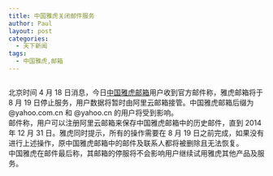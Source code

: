 ```yaml
---
title: 中国雅虎关闭邮件服务
author: Paul
layout: post
categories:
  - 天下新闻
tags:
  - 中国雅虎,邮箱
---  
```


<img src="http://img.hz.mk/2013-0406/cn-yahoo-mail.png" alt=""/>

北京时间 4 月 18 日消息，今日<a href="http://mail.cn.yahoo.com/" target="_blank">中国雅虎邮箱</a>用户收到官方邮件称，雅虎邮箱将于 8 月 19 日停止服务，用户数据将暂时由阿里云邮箱接管。中国雅虎邮箱后缀为 @yahoo.com.cn 和 @yahoo.cn 的用户将受到影响。  
邮件称，用户可以注册阿里云邮箱来保存中国雅虎邮箱中的历史邮件，直到 2014 年 12 月 31 日。雅虎同时提示，所有的操作需要在 8 月 19 日之前完成，如果没有进行上述操作，原中国雅虎邮箱中的邮件及联系人都将被删除且无法恢复。  
中国雅虎在邮件最后称，其邮箱的停服将不会影响用户继续试用雅虎其他产品及服务。